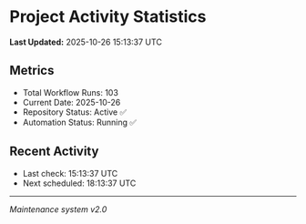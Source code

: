 # Project Activity Statistics

**Last Updated:** 2025-10-26 15:13:37 UTC

## Metrics
- Total Workflow Runs: 103
- Current Date: 2025-10-26
- Repository Status: Active ✅
- Automation Status: Running ✅

## Recent Activity
- Last check: 15:13:37 UTC
- Next scheduled: 18:13:37 UTC

---
*Maintenance system v2.0*
